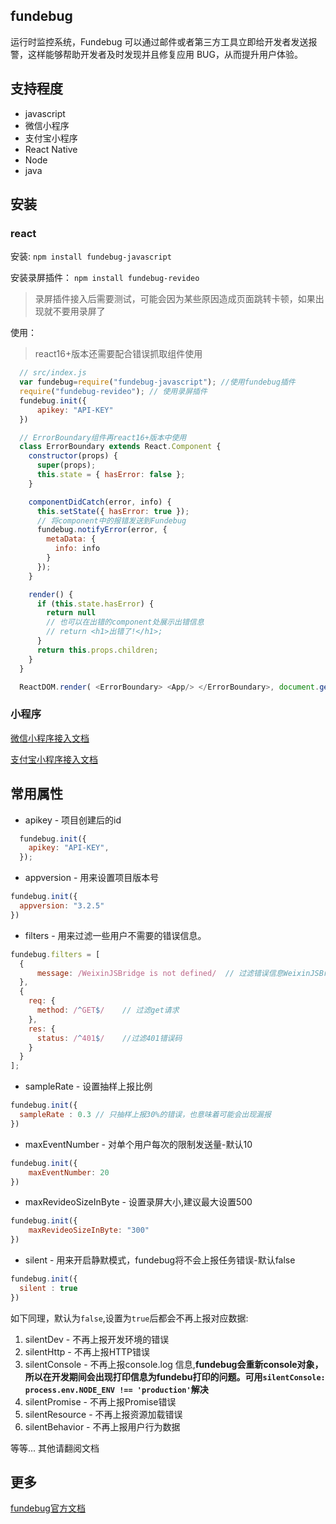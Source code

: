 ## fundebug

运行时监控系统，Fundebug 可以通过邮件或者第三方工具立即给开发者发送报警，这样能够帮助开发者及时发现并且修复应用 BUG，从而提升用户体验。

## 支持程度

* javascript
* 微信小程序
* 支付宝小程序
* React Native
* Node
* java

## 安装

### react

  安装: `npm install fundebug-javascript`

  安装录屏插件： `npm install fundebug-revideo`
> 录屏插件接入后需要测试，可能会因为某些原因造成页面跳转卡顿，如果出现就不要用录屏了

  使用：
> react16+版本还需要配合错误抓取组件使用

  ```js
    // src/index.js
    var fundebug=require("fundebug-javascript"); //使用fundebug插件
    require("fundebug-revideo"); // 使用录屏插件
    fundebug.init({
        apikey: "API-KEY"
    })

    // ErrorBoundary组件再react16+版本中使用
    class ErrorBoundary extends React.Component {
      constructor(props) {
        super(props);
        this.state = { hasError: false };
      }

      componentDidCatch(error, info) {
        this.setState({ hasError: true });
        // 将component中的报错发送到Fundebug
        fundebug.notifyError(error, {
          metaData: {
            info: info
          }
        });
      }

      render() {
        if (this.state.hasError) {
          return null
          // 也可以在出错的component处展示出错信息
          // return <h1>出错了!</h1>;
        }
        return this.props.children;
      }
    }

    ReactDOM.render( <ErrorBoundary> <App/> </ErrorBoundary>, document.getElementById('root'));
  ```

### 小程序
  
  [微信小程序接入文档](https://docs.fundebug.com/notifier/wxjs/integration/)

  [支付宝小程序接入文档](https://docs.fundebug.com/notifier/aliapp/integration/)

## 常用属性

* apikey - 项目创建后的id
```js
  fundebug.init({
    apikey: "API-KEY",
  });
```

* appversion - 用来设置项目版本号
```js
fundebug.init({
  appversion: "3.2.5"
})
```

* filters - 用来过滤一些用户不需要的错误信息。
```js
fundebug.filters = [
  {
      message: /WeixinJSBridge is not defined/  // 过滤错误信息WeixinJSBridge is not defined
  },
  {
    req: {
      method: /^GET$/    // 过滤get请求
    },
    res: {
      status: /^401$/    //过滤401错误码
    }
  }
];
```
* sampleRate - 设置抽样上报比例
```js
fundebug.init({
  sampleRate : 0.3 // 只抽样上报30%的错误，也意味着可能会出现漏报
})
```
* maxEventNumber - 对单个用户每次的限制发送量-默认10
```js
fundebug.init({
    maxEventNumber: 20
})
```
* maxRevideoSizeInByte - 设置录屏大小,建议最大设置500
```js
fundebug.init({
    maxRevideoSizeInByte: "300"
})
```

* silent  - 用来开启静默模式，fundebug将不会上报任务错误-默认false
```js
fundebug.init({
  silent : true
})
```
如下同理，默认为`false`,设置为`true`后都会不再上报对应数据:

1. silentDev - 不再上报开发环境的错误
2. silentHttp - 不再上报HTTP错误
3. silentConsole - 不再上报console.log 信息,**fundebug会重新console对象，所以在开发期间会出现打印信息为fundebu打印的问题。可用`silentConsole: process.env.NODE_ENV !== 'production'`解决**
4. silentPromise - 不再上报Promise错误
5. silentResource - 不再上报资源加载错误
6. silentBehavior - 不再上报用户行为数据

等等... 其他请翻阅文档

## 更多

[fundebug官方文档](https://docs.fundebug.com/)